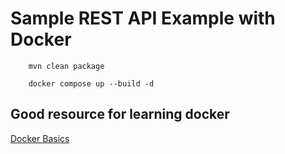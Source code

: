 
# Sample REST API Example with Docker 

```
    mvn clean package
    
    docker compose up --build -d
```

## Good resource for learning docker 

[Docker Basics](https://www.youtube.com/watch?v=zJ6WbK9zFpI)